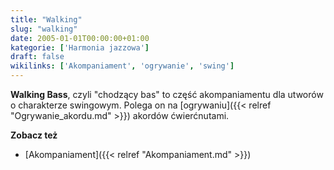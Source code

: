 ```yaml
---
title: "Walking"
slug: "walking"
date: 2005-01-01T00:00:00+01:00
kategorie: ['Harmonia jazzowa']
draft: false
wikilinks: ['Akompaniament', 'ogrywanie', 'swing']
---
```

**Walking Bass**, czyli "chodzący bas" to część akompaniamentu dla
utworów o charakterze swingowym<!-- link nie odnosił się do niczego: 'Walking' ('content/książka/Walking.md') links to 'swing' ('content/książka/swing.md') and that does not exist -->. Polega on na
[ogrywaniu]({{< relref "Ogrywanie_akordu.md" >}}) akordów ćwierćnutami.

**Zobacz też**

  - [Akompaniament]({{< relref "Akompaniament.md" >}})

